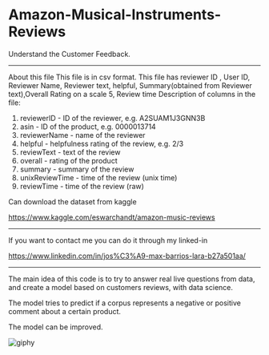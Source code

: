 # Amazon-Musical-Instruments-Reviews
Understand the Customer Feedback.

<hr>


About this file
This file is in csv format.
This file has reviewer ID , User ID, Reviewer Name, Reviewer text, helpful, Summary(obtained from Reviewer text),Overall Rating on a scale 5, Review time
Description of columns in the file:

1. reviewerID - ID of the reviewer, e.g. A2SUAM1J3GNN3B
2. asin - ID of the product, e.g. 0000013714
3. reviewerName - name of the reviewer
4. helpful - helpfulness rating of the review, e.g. 2/3
5. reviewText - text of the review
6. overall - rating of the product
7. summary - summary of the review
8. unixReviewTime - time of the review (unix time)
9. reviewTime - time of the review (raw)

Can download the dataset from kaggle

https://www.kaggle.com/eswarchandt/amazon-music-reviews

<hr>
If you want to contact me you can do it through my linked-in

https://www.linkedin.com/in/jos%C3%A9-max-barrios-lara-b27a501aa/

<hr>
The main idea of this code is to try to answer real live questions from data, and create a model based on customers reviews, with data science.

The model tries to predict if a corpus represents a negative or positive comment about a certain product.

The model can be improved.


![giphy](https://user-images.githubusercontent.com/55581483/110271535-4555b980-7f96-11eb-9703-821c945716e6.gif)
